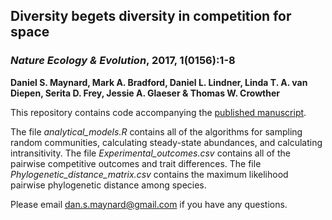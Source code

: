 
## Diversity begets diversity in competition for space

### **_Nature Ecology &amp; Evolution_, 2017, 1(0156):1-8**

**Daniel S. Maynard, Mark A. Bradford, Daniel L. Lindner, Linda T. A. van Diepen, Serita D. Frey, Jessie A. Glaeser & Thomas W. Crowther**

This repository contains code accompanying the [published manuscript](https://www.nature.com/articles/s41559-017-0156).

The file *analytical_models.R* contains all of the algorithms for sampling random communities, calculating steady-state abundances, and calculating intransitivity. The file *Experimental_outcomes.csv* contains all of the pairwise competitive outcomes and trait differences. The file *Phylogenetic_distance_matrix.csv* contains the maximum likelihood pairwise phylogenetic distance among species.

Please email dan.s.maynard@gmail.com if you have any questions. 

